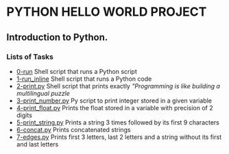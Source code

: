 # PYTHON HELLO WORLD PROJECT
## **Introduction to Python.**

### Lists of Tasks
* [0-run](https://github.com/Obelem/alx-higher_level_programming/blob/master/0x00-python-hello_world/0-run) Shell script that runs a Python script
* [1-run_inline](https://github.com/Obelem/alx-higher_level_programming/blob/master/0x00-python-hello_world/1-run_inline) Shell script that runs a Python code
* [2-print.py](https://github.com/Obelem/alx-higher_level_programming/blob/master/0x00-python-hello_world/2-print.py) Shell script that prints exactly *"Programming is like building a multilingual puzzle*
* [3-print_number.py](https://github.com/Obelem/alx-higher_level_programming/blob/master/0x00-python-hello_world/3-print_number.py) Py script to print integer stored in a given variable
* [4-print_float.py](https://github.com/Obelem/alx-higher_level_programming/blob/master/0x00-python-hello_world/4-print_float.py) Prints the float stored in a variable with precision of 2 digits
* [5-print_string.py](https://github.com/Obelem/alx-higher_level_programming/blob/master/0x00-python-hello_world/5-print_string.py) Prints a string 3 times followed by its first 9 characters
* [6-concat.py](https://github.com/Obelem/alx-higher_level_programming/blob/master/0x00-python-hello_world/6-concat.py) Prints concatenated strings
* [7-edges.py](https://github.com/Obelem/alx-higher_level_programming/blob/master/0x00-python-hello_world/7-edges.py) Prints first 3 letters, last 2 letters and a string without its first and last letters

